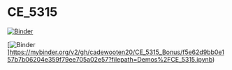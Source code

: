 # CE_5315

[![Binder](https://mybinder.org/badge_logo.svg)](https://mybinder.org/v2/gh/cadewooten20/CE_5315_Bonus/d5fbede8b798b4d64b8387333df95c3c4f2b05e9?filepath=Demos%2FCE_5315.ipynb)

[![Binder](https://mybinder.org/badge_logo.svg)]https://mybinder.org/v2/gh/cadewooten20/CE_5315_Bonus/f5e62d9bb0e157b7b06204e359f79ee705a02e57?filepath=Demos%2FCE_5315.ipynb)
